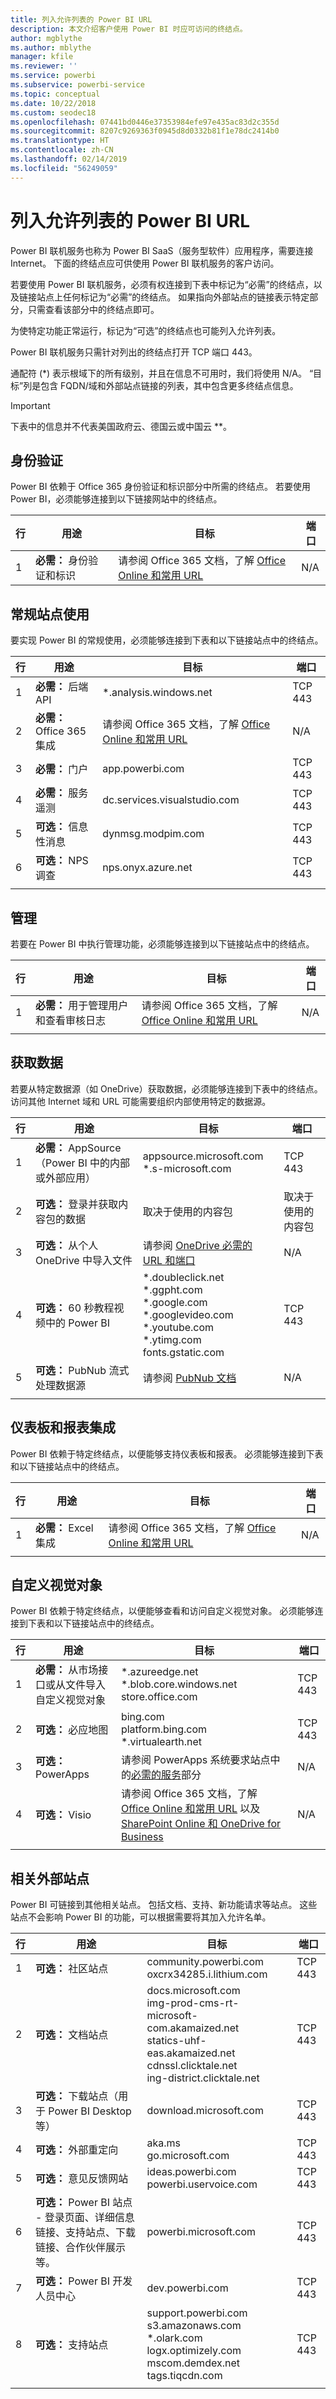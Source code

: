 ```yaml
---
title: 列入允许列表的 Power BI URL
description: 本文介绍客户使用 Power BI 时应可访问的终结点。
author: mgblythe
ms.author: mblythe
manager: kfile
ms.reviewer: ''
ms.service: powerbi
ms.subservice: powerbi-service
ms.topic: conceptual
ms.date: 10/22/2018
ms.custom: seodec18
ms.openlocfilehash: 07441bd0446e37353984efe97e435ac83d2c355d
ms.sourcegitcommit: 8207c9269363f0945d8d0332b81f1e78dc2414b0
ms.translationtype: HT
ms.contentlocale: zh-CN
ms.lasthandoff: 02/14/2019
ms.locfileid: "56249059"
---
```

# <a name="power-bi-urls-for-whitelisting"></a>列入允许列表的 Power BI URL

Power BI 联机服务也称为 Power BI SaaS（服务型软件）应用程序，需要连接 Internet。 下面的终结点应可供使用 Power BI 联机服务的客户访问。

若要使用 Power BI 联机服务，必须有权连接到下表中标记为“必需”的终结点，以及链接站点上任何标记为“必需”的终结点。 如果指向外部站点的链接表示特定部分，只需查看该部分中的终结点即可。

为使特定功能正常运行，标记为“可选”的终结点也可能列入允许列表。

Power BI 联机服务只需针对列出的终结点打开 TCP 端口 443。

通配符 (*) 表示根域下的所有级别，并且在信息不可用时，我们将使用 N/A。 “目标”列是包含 FQDN/域和外部站点链接的列表，其中包含更多终结点信息。

>[!Important]
>下表中的信息并不代表美国政府云、德国云或中国云 **。

## <a name="authentication"></a>身份验证

Power BI 依赖于 Office 365 身份验证和标识部分中所需的终结点。 若要使用 Power BI，必须能够连接到以下链接网站中的终结点。

| 行 | 用途 | 目标 | 端口 |
| --- | --- | --- | --- |
| 1 | **必需：** 身份验证和标识 | 请参阅 Office 365 文档，了解 [Office Online 和常用 URL](https://docs.microsoft.com/office365/enterprise/urls-and-ip-address-ranges#microsoft-365-common-and-office-online)  | N/A |

## <a name="general-site-usage"></a>常规站点使用

要实现 Power BI 的常规使用，必须能够连接到下表和以下链接站点中的终结点。

| 行 | 用途 | 目标 | 端口 |
| --- | --- | --- | --- |
| 1 | **必需：** 后端 API | *.analysis.windows.net | TCP 443 |
| 2 | **必需：** Office 365 集成 | 请参阅 Office 365 文档，了解 [Office Online 和常用 URL](https://docs.microsoft.com/office365/enterprise/urls-and-ip-address-ranges#microsoft-365-common-and-office-online) | N/A |
| 3 | **必需：** 门户 | app.powerbi.com | TCP 443 |
| 4 | **必需：** 服务遥测 | dc.services.visualstudio.com | TCP 443 |
| 5 | **可选：** 信息性消息 | dynmsg.modpim.com | TCP 443 |
| 6 | **可选：** NPS 调查 | nps.onyx.azure.net | TCP 443 |
| | | |

## <a name="administration"></a>管理

若要在 Power BI 中执行管理功能，必须能够连接到以下链接站点中的终结点。

| 行 | 用途 | 目标 | 端口 |
| --- | --- | --- | --- |
| 1 | **必需：** 用于管理用户和查看审核日志 | 请参阅 Office 365 文档，了解 [Office Online 和常用 URL](https://docs.microsoft.com/office365/enterprise/urls-and-ip-address-ranges#microsoft-365-common-and-office-online) | N/A |
| | | |

## <a name="getting-data"></a>获取数据

若要从特定数据源（如 OneDrive）获取数据，必须能够连接到下表中的终结点。 访问其他 Internet 域和 URL 可能需要组织内部使用特定的数据源。

| 行 | 用途 | 目标 | 端口 |
| --- | --- | --- | --- |
| 1 | **必需：** AppSource（Power BI 中的内部或外部应用） | appsource.microsoft.com <br> *.s-microsoft.com  | TCP 443 |
| 2 | **可选：** 登录并获取内容包的数据 | 取决于使用的内容包 | 取决于使用的内容包 |
| 3 | **可选：** 从个人 OneDrive 中导入文件 | 请参阅 [OneDrive 必需的 URL 和端口](https://docs.microsoft.com/onedrive/required-urls-and-ports) | N/A |
| 4 | **可选：** 60 秒教程视频中的 Power BI | *.doubleclick.net <br> *.ggpht.com <br> *.google.com <br> *.googlevideo.com <br> *.youtube.com <br> *.ytimg.com <br> fonts.gstatic.com | TCP 443 |
| 5 | **可选：** PubNub 流式处理数据源 | 请参阅 [PubNub 文档](https://support.pubnub.com/support/solutions/articles/14000043522) | N/A |
| | | |

## <a name="dashboard-and-report-integration"></a>仪表板和报表集成

Power BI 依赖于特定终结点，以便能够支持仪表板和报表。 必须能够连接到下表和以下链接站点中的终结点。

| 行 | 用途 | 目标 | 端口 |
| --- | --- | --- | --- |
| 1 | **必需：** Excel 集成 | 请参阅 Office 365 文档，了解 [Office Online 和常用 URL](https://docs.microsoft.com/office365/enterprise/urls-and-ip-address-ranges#microsoft-365-common-and-office-online) | N/A |
| | | |

## <a name="custom-visuals"></a>自定义视觉对象

Power BI 依赖于特定终结点，以便能够查看和访问自定义视觉对象。 必须能够连接到下表和以下链接站点中的终结点。

| 行 | 用途 | 目标 | 端口 |
| --- | --- | --- | --- |
| 1 | **必需：** 从市场接口或从文件导入自定义视觉对象 | *.azureedge.net <br> *.blob.core.windows.net <br> store.office.com | TCP 443 |
| 2 | **可选：** 必应地图 | bing.com <br> platform.bing.com <br> *.virtualearth.net | TCP 443 |
| 3 | **可选：** PowerApps | 请参阅 PowerApps 系统要求站点中的[必需的服务](https://docs.microsoft.com/powerapps/maker/canvas-apps/limits-and-config#required-services)部分 | N/A |
| 4 | **可选：** Visio | 请参阅 Office 365 文档，了解 [Office Online 和常用 URL](https://docs.microsoft.com/office365/enterprise/urls-and-ip-address-ranges#microsoft-365-common-and-office-online) 以及 [SharePoint Online 和 OneDrive for Business](https://docs.microsoft.com/office365/enterprise/urls-and-ip-address-ranges#sharepoint-online-and-onedrive-for-business) | N/A |
| | | |

## <a name="related-external-sites"></a>相关外部站点

Power BI 可链接到其他相关站点。 包括文档、支持、新功能请求等站点。 这些站点不会影响 Power BI 的功能，可以根据需要将其加入允许名单。

| 行 | 用途 | 目标 | 端口 |
| --- | --- | --- | --- |
| 1 | **可选：** 社区站点 | community.powerbi.com <br> oxcrx34285.i.lithium.com | TCP 443 |
| 2 | **可选：** 文档站点 | docs.microsoft.com <br> img-prod-cms-rt-microsoft-com.akamaized.net <br> statics-uhf-eas.akamaized.net <br> cdnssl.clicktale.net <br> ing-district.clicktale.net | TCP 443 |
| 3 | **可选：** 下载站点（用于 Power BI Desktop 等） | download.microsoft.com | TCP 443 |
| 4 | **可选：** 外部重定向 | aka.ms <br> go.microsoft.com | TCP 443 |
| 5 | **可选：** 意见反馈网站| ideas.powerbi.com <br> powerbi.uservoice.com | TCP 443 |
| 6 | **可选：** Power BI 站点 - 登录页面、详细信息链接、支持站点、下载链接、合作伙伴展示等。 | powerbi.microsoft.com | TCP 443 |
| 7 | **可选：** Power BI 开发人员中心 | dev.powerbi.com | TCP 443 |
| 8 | **可选：** 支持站点 | support.powerbi.com <br> s3.amazonaws.com <br> *.olark.com <br> logx.optimizely.com <br> mscom.demdex.net <br> tags.tiqcdn.com | TCP 443 |
| | | |